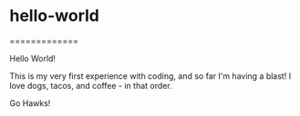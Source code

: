 # hello-world
=============

Hello World!

This is my very first experience with coding, and so far I'm having a blast! 
I love dogs, tacos, and coffee - in that order.

Go Hawks!
